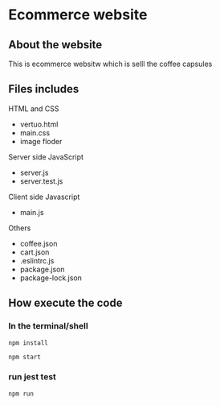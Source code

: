 # Ecommerce website
## About the website
This is ecommerce websitw which is selll the coffee capsules
## Files includes
HTML and CSS 
* vertuo.html
* main.css
* image floder

Server side JavaScript 
* server.js
* server.test.js

Client side Javascript
* main.js

Others
* coffee.json
* cart.json
* .eslintrc.js
* package.json
* package-lock.json

## How execute the code 
### In the terminal/shell
```
npm install
```
```
npm start
```
### run jest test
```
npm run
```


